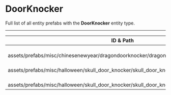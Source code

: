 # DoorKnocker
Full list of all <Badge type="warning" text="3"/> entity prefabs with the **DoorKnocker** entity type.

---
| ID & Path |
| --- |
| <a href="#4125587834"><Badge id="4125587834" type="tip" text="#"/></a> <Badge type="tip" text="4125587834"/> <br> assets/prefabs/misc/chinesenewyear/dragondoorknocker/dragondoorknocker.deployed.prefab |
| <a href="#622673951"><Badge id="622673951" type="tip" text="#"/></a> <Badge type="tip" text="622673951"/> <br> assets/prefabs/misc/halloween/skull_door_knocker/skull_door_knocker.deployed.prefab |
| <a href="#1796973138"><Badge id="1796973138" type="tip" text="#"/></a> <Badge type="tip" text="1796973138"/> <br> assets/prefabs/misc/halloween/skull_door_knocker/skull_door_knocker.prefab |
